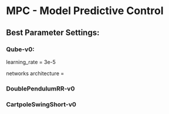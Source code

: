 # MPC - Model Predictive Control

## Best Parameter Settings:

### Qube-v0:
   learning_rate = 3e-5
   
   networks architecture = 
   
   
   
### DoublePendulumRR-v0




### CartpoleSwingShort-v0
   

